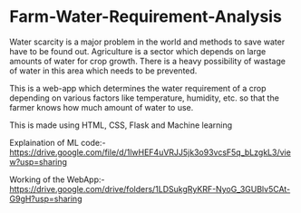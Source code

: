 # Farm-Water-Requirement-Analysis

Water scarcity is a major problem in the world and methods to save water have to be found out. Agriculture is a sector which depends on large amounts of water for crop growth. There is a heavy possibility of wastage of water in this area which needs to be prevented.

This is a web-app which determines the water requirement of a crop depending on various factors like temperature, humidity, etc. so that the farmer knows how much amount of water to use.

This is made using HTML, CSS, Flask and Machine learning

Explaination of ML code:- https://drive.google.com/file/d/1lwHEF4uVRJJ5jk3o93vcsF5q_bLzgkL3/view?usp=sharing

Working of the WebApp:- https://drive.google.com/drive/folders/1LDSukgRyKRF-NyoG_3GUBlv5CAt-G9gH?usp=sharing
